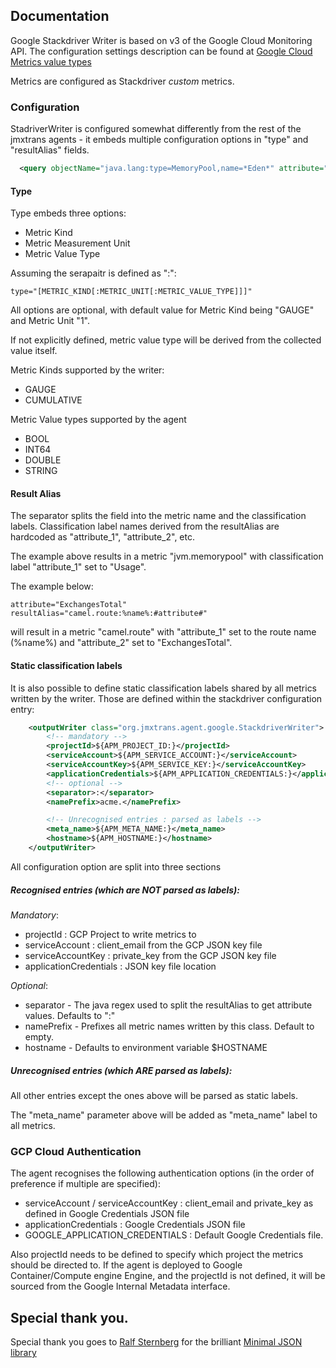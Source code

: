 ## Documentation

Google Stackdriver Writer is based on v3 of the Google Cloud Monitoring API.
The configuration settings description can be found at [Google Cloud Metrics value types](https://cloud.google.com/monitoring/api/ref_v3/rest/v3/projects.metricDescriptors)

Metrics are configured as Stackdriver *custom* metrics.

### Configuration

StadriverWriter is configured somewhat differently from the rest of the jmxtrans agents -
it embeds multiple configuration options in "type" and "resultAlias" fields.

```xml
  <query objectName="java.lang:type=MemoryPool,name=*Eden*" attribute="Usage" key="used" type="GAUGE:By" resultAlias="jvm.memorypool:%name%"/>
```

#### Type

Type embeds three options:

* Metric Kind
* Metric Measurement Unit
* Metric Value Type

Assuming the serapaitr is defined as ":":
```
type="[METRIC_KIND[:METRIC_UNIT[:METRIC_VALUE_TYPE]]]"
```

All options are optional, with default value for Metric Kind being "GAUGE" and Metric Unit "1".

If not explicitly defined, metric value type will be derived from the collected value itself.

Metric Kinds supported by the writer:

* GAUGE
* CUMULATIVE

Metric Value types supported by the agent

* BOOL
* INT64
* DOUBLE
* STRING


#### Result Alias

The separator splits the field into the metric name and the classification labels.
Classification label names derived from the resultAlias are hardcoded as "attribute_1", "attribute_2", etc.

The example above results in a metric "jvm.memorypool" with classification label "attribute_1" set to "Usage".

The example below:
```
attribute="ExchangesTotal" resultAlias="camel.route:%name%:#attribute#"
```

will result in a metric "camel.route" with "attribute_1" set to the route name (%name%) and "attribute_2" set to "ExchangesTotal".

#### Static classification labels

It is also possible to define static classification labels shared by all metrics written by the writer.
Those are defined within the stackdriver configuration entry:

```xml
    <outputWriter class="org.jmxtrans.agent.google.StackdriverWriter">
        <!-- mandatory -->
        <projectId>${APM_PROJECT_ID:}</projectId>
        <serviceAccount>${APM_SERVICE_ACCOUNT:}</serviceAccount>
        <serviceAccountKey>${APM_SERVICE_KEY:}</serviceAccountKey>
        <applicationCredentials>${APM_APPLICATION_CREDENTIALS:}</applicationCredentials>
        <!-- optional -->
        <separator>:</separator>
        <namePrefix>acme.</namePrefix>

        <!-- Unrecognised entries : parsed as labels -->
        <meta_name>${APM_META_NAME:}</meta_name>
        <hostname>${APM_HOSTNAME:}</hostname>
    </outputWriter>

```

All configuration option are split into three sections

##### Recognised entries (which are NOT parsed as labels):

*Mandatory*:

* projectId : GCP Project to write metrics to
* serviceAccount : client_email from the GCP JSON key file
* serviceAccountKey : private_key from the GCP JSON key file
* applicationCredentials : JSON key file location

*Optional*:
* separator  - The java regex used to split the resultAlias to get attribute values. Defaults to ":"
* namePrefix - Prefixes all metric names written by this class. Default to empty.
* hostname   - Defaults to environment variable $HOSTNAME


##### Unrecognised entries (which ARE parsed as labels):

All other entries except the ones above will be parsed as static labels.

The "meta_name" parameter above will be added as "meta_name" label to all metrics.

### GCP Cloud Authentication

The agent recognises the following authentication options (in the order of preference if multiple are specified):

* serviceAccount / serviceAccountKey : client_email and private_key as defined in Google Credentials JSON file
* applicationCredentials : Google Credentials JSON file
* GOOGLE_APPLICATION_CREDENTIALS : Default Google Credentials file.

Also projectId needs to be defined to specify which project the metrics should be directed to.
If the agent is deployed to Google Container/Compute engine Engine, and the projectId is not defined, it will be sourced
from the Google Internal Metadata interface.

## Special thank you.

Special thank you goes to [Ralf Sternberg](http://eclipsesource.com/blogs/author/rsternberg/) for the brilliant [Minimal JSON library](https://github.com/ralfstx/minimal-json)
